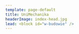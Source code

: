```yaml
---
template: page-default
title: UniMechanika
headerImage: index-head.jpg
lead: <block id="w-budowie" />
---
```

